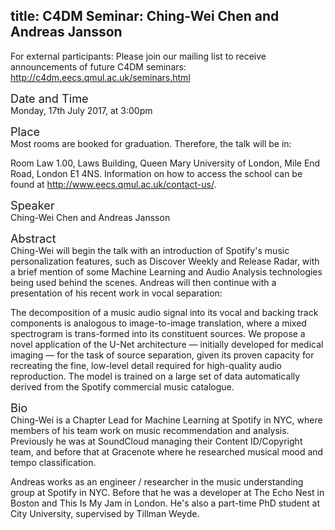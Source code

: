 title: C4DM Seminar: Ching-Wei Chen and Andreas Jansson
-----------------

<p>For external participants: Please join our mailing list to receive announcements of future C4DM seminars: <a href="http://c4dm.eecs.qmul.ac.uk/seminars.html">http://c4dm.eecs.qmul.ac.uk/seminars.html</a></p>


<span style="font-size: 130%;">Date and Time</span></br>
Monday, 17th July 2017, at 3:00pm

<span style="font-size: 130%;">Place</span></br>
Most rooms are booked for graduation. Therefore, the talk will be in:</br>

Room Law 1.00, Laws Building, Queen Mary University of London, Mile End Road, London E1 4NS. Information on how to access the school can be found at <a href="http://www.eecs.qmul.ac.uk/contact-us/">http://www.eecs.qmul.ac.uk/contact-us/</a>.

<span style="font-size: 130%;">Speaker</span></br>
Ching-Wei Chen and Andreas Jansson

<span style="font-size: 130%;">Abstract</span></br>
Ching-Wei will begin the talk with an introduction of Spotify's music personalization features, such as Discover Weekly and Release Radar, with a brief mention of some Machine Learning and Audio Analysis technologies being used behind the scenes. Andreas will then continue with a presentation of his recent work in vocal separation:

The decomposition of a music audio signal into its vocal and backing track components is analogous to image-to-image translation, where a mixed spectrogram is trans-formed into its constituent sources. We propose a novel application of the U-Net architecture — initially developed for medical imaging — for the task of source separation, given its proven capacity for recreating the fine, low-level detail required for high-quality audio reproduction. The model is trained on a large set of data automatically derived from the Spotify commercial music catalogue.

<span style="font-size: 130%;">Bio</span></br>
Ching-Wei is a Chapter Lead for Machine Learning at Spotify in NYC, where members of his team work on music recommendation and analysis. Previously he was at SoundCloud managing their Content ID/Copyright team, and before that at Gracenote where he researched musical mood and tempo classification.

Andreas works as an engineer / researcher in the music understanding group at Spotify in NYC. Before that he was a developer at The Echo Nest in Boston and This Is My Jam in London. He's also a part-time PhD student at City University, supervised by Tillman Weyde.

